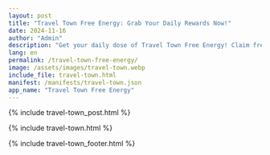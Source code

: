 ```yaml
---
layout: post
title: "Travel Town Free Energy: Grab Your Daily Rewards Now!"
date: 2024-11-16
author: "Admin"
description: "Get your daily dose of Travel Town Free Energy! Claim free energy links daily to keep merging and building in Travel Town seamlessly. Stay energized today!"
lang: en
permalink: /travel-town-free-energy/
image: /assets/images/travel-town.webp
include_file: travel-town.html
manifest: /manifests/travel-town.json
app_name: "Travel Town Free Energy"
---
```


{% include travel-town_post.html %}

{% include travel-town.html %}

{% include travel-town_footer.html %}